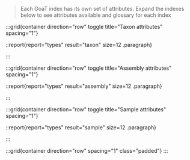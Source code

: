 <!--
Content to display on 
 - help/;
 - help/glossary/
-->


> Each GoaT index has its own set of attributes. Expand the indexes below to see attributes available and glossary for each index

:::grid{container direction="row" toggle title="Taxon attributes" spacing="1"}

::report{report="types" result="taxon" size=12 .paragraph}

:::

:::grid{container direction="row" toggle title="Assembly attributes" spacing="1"}

::report{report="types" result="assembly" size=12 .paragraph}

:::

:::grid{container direction="row" toggle title="Sample attributes" spacing="1"}

::report{report="types" result="sample" size=12 .paragraph}

:::

:::grid{container direction="row" spacing="1" class="padded"}
:::

